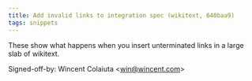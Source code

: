 ```yaml
---
title: Add invalid links to integration spec (wikitext, 640baa9)
tags: snippets
---
```


These show what happens when you insert unterminated links in a large slab of wikitext.

Signed-off-by: Wincent Colaiuta &lt;win@wincent.com&gt;
